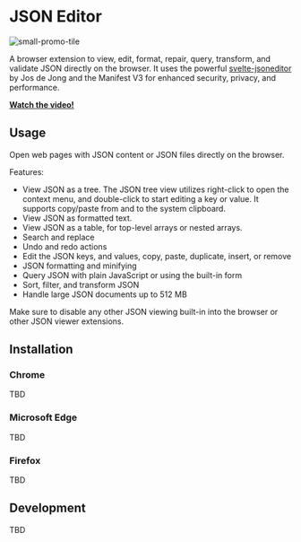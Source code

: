# JSON Editor

![small-promo-tile](https://github.com/croespino/browser-json-editor/assets/6217775/ac369c8a-162f-43a3-ae56-ed2cda837b23)

A browser extension to view, edit, format, repair, query, transform, and validate JSON directly on the browser.
It uses the powerful [svelte-jsoneditor](https://github.com/josdejong/svelte-jsoneditor/) by Jos de Jong and the Manifest V3 for enhanced security, privacy, and performance.

**[Watch the video!](https://youtu.be/WnsLXRYOO0g)**

## Usage

Open web pages with JSON content or JSON files directly on the browser. 

Features:
* View JSON as a tree. The JSON tree view utilizes right-click to open the context menu, and double-click to start editing a key or value. It supports copy/paste from and to the system clipboard.
* View JSON as formatted text.
* View JSON as a table, for top-level arrays or nested arrays.
* Search and replace
* Undo and redo actions
* Edit the JSON keys, and values, copy, paste, duplicate, insert, or remove
* JSON formatting and minifying
* Query JSON with plain JavaScript or using the built-in form
* Sort, filter, and transform JSON
* Handle large JSON documents up to 512 MB

Make sure to disable any other JSON viewing built-in into the browser or other JSON viewer extensions.

## Installation

### Chrome

TBD

### Microsoft Edge

TBD

### Firefox

TBD

## Development

TBD

